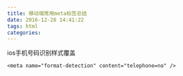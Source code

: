 ```yaml
---
title: 移动端常用meta标签总结
date: 2016-12-28 14:41:22
tags: html
categories:
---
```

ios手机号码识别样式覆盖

	<meta name="format-detection" content="telephone=no" />
